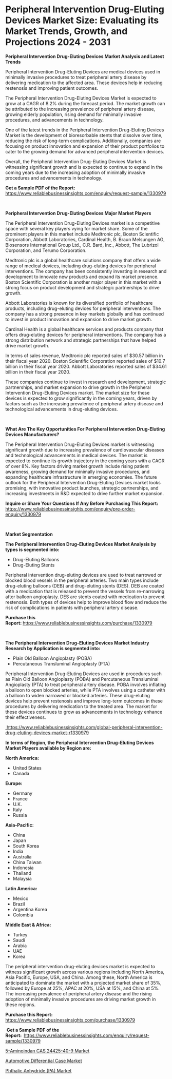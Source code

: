 <p><h1>Peripheral Intervention Drug-Eluting Devices Market Size: Evaluating its Market Trends, Growth, and Projections 2024 - 2031</h1></p><p><strong>Peripheral Intervention Drug-Eluting Devices Market Analysis and Latest Trends</strong></p>
<p><p>Peripheral Intervention Drug-Eluting Devices are medical devices used in minimally invasive procedures to treat peripheral artery disease by delivering medication to the affected area. These devices help in reducing restenosis and improving patient outcomes.</p><p>The Peripheral Intervention Drug-Eluting Devices Market is expected to grow at a CAGR of 8.2% during the forecast period. The market growth can be attributed to the increasing prevalence of peripheral artery disease, growing elderly population, rising demand for minimally invasive procedures, and advancements in technology.</p><p>One of the latest trends in the Peripheral Intervention Drug-Eluting Devices Market is the development of bioresorbable stents that dissolve over time, reducing the risk of long-term complications. Additionally, companies are focusing on product innovation and expansion of their product portfolios to cater to the growing demand for advanced peripheral intervention devices.</p><p>Overall, the Peripheral Intervention Drug-Eluting Devices Market is witnessing significant growth and is expected to continue to expand in the coming years due to the increasing adoption of minimally invasive procedures and advancements in technology.</p></p>
<p><strong>Get a Sample PDF of the Report:&nbsp;</strong> <a href="https://www.reliablebusinessinsights.com/enquiry/request-sample/1330979">https://www.reliablebusinessinsights.com/enquiry/request-sample/1330979</a></p>
<p>&nbsp;</p>
<p><strong>Peripheral Intervention Drug-Eluting Devices Major Market Players</strong></p>
<p><p>The Peripheral Intervention Drug-Eluting Devices market is a competitive space with several key players vying for market share. Some of the prominent players in this market include Medtronic plc, Boston Scientific Corporation, Abbott Laboratories, Cardinal Health, B. Braun Melsungen AG, Biosensors International Group Ltd., C.R. Bard, Inc., Abbott, The Lubrizol Corporation, and Terumo Corporation.</p><p>Medtronic plc is a global healthcare solutions company that offers a wide range of medical devices, including drug-eluting devices for peripheral interventions. The company has been consistently investing in research and development to innovate new products and expand its market presence. Boston Scientific Corporation is another major player in this market with a strong focus on product development and strategic partnerships to drive growth.</p><p>Abbott Laboratories is known for its diversified portfolio of healthcare products, including drug-eluting devices for peripheral interventions. The company has a strong presence in key markets globally and has continued to invest in product innovation and expansion to drive market growth.</p><p>Cardinal Health is a global healthcare services and products company that offers drug-eluting devices for peripheral interventions. The company has a strong distribution network and strategic partnerships that have helped drive market growth.</p><p>In terms of sales revenue, Medtronic plc reported sales of $30.57 billion in their fiscal year 2020. Boston Scientific Corporation reported sales of $10.7 billion in their fiscal year 2020. Abbott Laboratories reported sales of $34.61 billion in their fiscal year 2020.</p><p>These companies continue to invest in research and development, strategic partnerships, and market expansion to drive growth in the Peripheral Intervention Drug-Eluting Devices market. The market size for these devices is expected to grow significantly in the coming years, driven by factors such as the increasing prevalence of peripheral artery disease and technological advancements in drug-eluting devices.</p></p>
<p>&nbsp;</p>
<p><strong>What Are The Key Opportunities For Peripheral Intervention Drug-Eluting Devices Manufacturers?</strong></p>
<p><p>The Peripheral Intervention Drug-Eluting Devices market is witnessing significant growth due to increasing prevalence of cardiovascular diseases and technological advancements in medical devices. The market is expected to continue its growth trajectory in the coming years with a CAGR of over 8%. Key factors driving market growth include rising patient awareness, growing demand for minimally invasive procedures, and expanding healthcare infrastructure in emerging economies. The future outlook for the Peripheral Intervention Drug-Eluting Devices market looks promising, with innovative product launches, strategic partnerships, and increasing investments in R&D expected to drive further market expansion.</p></p>
<p><strong>Inquire or Share Your Questions If Any Before Purchasing This Report:</strong> <a href="https://www.reliablebusinessinsights.com/enquiry/pre-order-enquiry/1330979">https://www.reliablebusinessinsights.com/enquiry/pre-order-enquiry/1330979</a></p>
<p>&nbsp;</p>
<p><strong>Market Segmentation</strong></p>
<p><strong>The Peripheral Intervention Drug-Eluting Devices Market Analysis by types is segmented into:</strong></p>
<p><ul><li>Drug-Eluting Balloons</li><li>Drug-Eluting Stents</li></ul></p>
<p><p>Peripheral intervention drug-eluting devices are used to treat narrowed or blocked blood vessels in the peripheral arteries. Two main types include drug-eluting balloons (DEB) and drug-eluting stents (DES). DEB are coated with a medication that is released to prevent the vessels from re-narrowing after balloon angioplasty. DES are stents coated with medication to prevent restenosis. Both types of devices help to improve blood flow and reduce the risk of complications in patients with peripheral artery disease.</p></p>
<p><strong>Purchase this Report:&nbsp;</strong><a href="https://www.reliablebusinessinsights.com/purchase/1330979">https://www.reliablebusinessinsights.com/purchase/1330979</a></p>
<p>&nbsp;</p>
<p><strong>The Peripheral Intervention Drug-Eluting Devices Market Industry Research by Application is segmented into:</strong></p>
<p><ul><li>Plain Old Balloon Angioplasty (POBA)</li><li>Percutaneous Transluminal Angioplasty (PTA)</li></ul></p>
<p><p>Peripheral Intervention Drug-Eluting Devices are used in procedures such as Plain Old Balloon Angioplasty (POBA) and Percutaneous Transluminal Angioplasty (PTA) to treat peripheral artery disease. POBA involves inflating a balloon to open blocked arteries, while PTA involves using a catheter with a balloon to widen narrowed or blocked arteries. These drug-eluting devices help prevent restenosis and improve long-term outcomes in these procedures by delivering medication to the treated area. The market for these devices continues to grow as advancements in technology enhance their effectiveness.</p></p>
<p><a href="https://www.reliablebusinessinsights.com/global-peripheral-intervention-drug-eluting-devices-market-r1330979">&nbsp;https://www.reliablebusinessinsights.com/global-peripheral-intervention-drug-eluting-devices-market-r1330979</a></p>
<p><strong>In terms of Region, the Peripheral Intervention Drug-Eluting Devices Market Players available by Region are:</strong></p>
<p>
    <p> <strong> North America: </strong>
        <ul>
            <li>United States</li>
            <li>Canada</li>
        </ul>
        </p> 
    <p> <strong> Europe: </strong>
        <ul>
            <li>Germany</li>
            <li>France</li>
            <li>U.K.</li>
            <li>Italy</li>
            <li>Russia</li>
        </ul>
        </p> 
    <p> <strong> Asia-Pacific: </strong>
        <ul>
            <li>China</li>
            <li>Japan</li>
            <li>South Korea</li>
            <li>India</li>
            <li>Australia</li>
            <li>China Taiwan</li>
            <li>Indonesia</li>
            <li>Thailand</li>
            <li>Malaysia</li>
        </ul>
        </p> 
    <p> <strong> Latin America: </strong>
        <ul>
            <li>Mexico</li>
            <li>Brazil</li>
            <li>Argentina Korea</li>
            <li>Colombia</li>
        </ul>
        </p> 
    <p> <strong> Middle East & Africa: </strong>
        <ul>
            <li>Turkey</li>
            <li>Saudi</li>
            <li>Arabia</li>
            <li>UAE</li>
            <li>Korea</li>
        </ul>
    </p>
    </p>
<p><p>The peripheral intervention drug-eluting devices market is expected to witness significant growth across various regions including North America, Asia Pacific, Europe, USA, and China. Among these, North America is anticipated to dominate the market with a projected market share of 35%, followed by Europe at 25%, APAC at 20%, USA at 15%, and China at 5%. The increasing prevalence of peripheral artery disease and the rising adoption of minimally invasive procedures are driving market growth in these regions.</p></p>
<p><strong>Purchase this Report: </strong><a href="https://www.reliablebusinessinsights.com/purchase/1330979">https://www.reliablebusinessinsights.com/purchase/1330979</a></p>
<p>&nbsp;<strong>Get a Sample PDF of the Report:&nbsp;&nbsp;</strong><a href="https://www.reliablebusinessinsights.com/enquiry/request-sample/1330979">https://www.reliablebusinessinsights.com/enquiry/request-sample/1330979</a></p>
<p><strong></strong></p>
<p><p><a href="https://github.com/amapolalg/Market-Research-Report-List-1/blob/main/5-aminoindan-cas-24425-40-9-market.md">5-Aminoindan CAS 24425-40-9 Market</a></p><p><a href="https://view.publitas.com/reportprime-1/automotive-differential-case-market-size-is-growing-at-cagr-of-7-9-this-report-covers-analysis-by-market-segmentation-growth-and-forecast-2024-2031/">Automotive Differential Case Market</a></p><p><a href="https://github.com/nathandecarvalho/Market-Research-Report-List-4/blob/main/phthalic-anhydride-pa-market.md">Phthalic Anhydride (PA) Market</a></p></p>